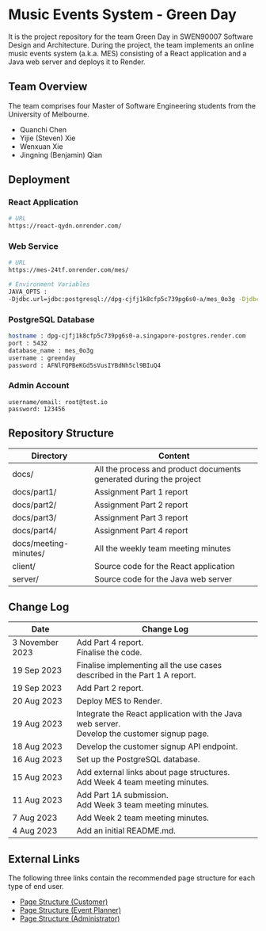 # Music Events System - Green Day

It is the project repository for the team Green Day in SWEN90007 Software Design and Architecture. During the project, the team implements an online music events system (a.k.a. MES) consisting of a React application and a Java web server and deploys it to Render.

## Team Overview

The team comprises four Master of Software Engineering students from the University of Melbourne.

- Quanchi Chen
- Yijie (Steven) Xie
- Wenxuan Xie
- Jingning (Benjamin) Qian

## Deployment

### React Application

```bash
# URL
https://react-qydn.onrender.com/
```

### Web Service

```bash
# URL
https://mes-24tf.onrender.com/mes/

# Environment Variables
JAVA_OPTS : 
-Djdbc.url=jdbc:postgresql://dpg-cjfj1k8cfp5c739pg6s0-a/mes_0o3g -Djdbc.user=greenday -Djdbc.password=AFNlFQPBeKGd5sVusIYBdNh5cl9BIuQ4 -Dcors.origins.ui=https://react-qydn.onrender.com
```

### PostgreSQL Database

```bash
hostname : dpg-cjfj1k8cfp5c739pg6s0-a.singapore-postgres.render.com
port : 5432
database_name : mes_0o3g
username : greenday
password : AFNlFQPBeKGd5sVusIYBdNh5cl9BIuQ4
```

### Admin Account

```
username/email: root@test.io
password: 123456
```

## Repository Structure

| Directory             | Content                                                      |
| --------------------- | ------------------------------------------------------------ |
| docs/                 | All the process and product documents generated during the project |
| docs/part1/           | Assignment Part 1 report                                     |
| docs/part2/           | Assignment Part 2 report                                     |
| docs/part3/           | Assignment Part 3 report                                     |
| docs/part4/           | Assignment Part 4 report                                     |
| docs/meeting-minutes/ | All the weekly team meeting minutes                          |
| client/               | Source code for the React application                        |
| server/               | Source code for the Java web server                          |

## Change Log

| Date           | Change Log                                                |
| ----------- | ------------------------------------------------------------ |
| 3 November 2023 | Add Part 4 report.<br/>Finalise the code. |
| 19 Sep 2023 | Finalise implementing all the use cases described in the Part 1 A report. |
| 19 Sep 2023 | Add Part 2 report. |
| 20 Aug 2023 | Deploy MES to Render.                   |
| 19 Aug 2023 | Integrate the React application with the Java web server.<br/>Develop the customer signup page. |
| 18 Aug 2023 | Develop the customer signup API endpoint. |
| 16 Aug 2023 | Set up the PostgreSQL database.                        |
| 15 Aug 2023 | Add external links about page structures.<br/>Add Week 4 team meeting minutes. |
| 11 Aug 2023 | Add Part 1A submission.<br/>Add Week 3 team meeting minutes. |
| 7 Aug 2023  | Add Week 2 team meeting minutes.                             |
| 4 Aug 2023  | Add an initial README.md.                                    |

## External Links

The following three links contain the recommended page structure for each type of end user.

- [Page Structure (Customer)](https://online.visual-paradigm.com/community/share/swen90007-page-structure-customer--1gifgo0tnz)
- [Page Structure (Event Planner)](https://online.visual-paradigm.com/community/share/swen90007-page-structure-event-planner--1gifi7o138)
- [Page Structure (Administrator)](https://online.visual-paradigm.com/community/share/swen90007-page-structure-administrator--1gifiplxhs)
